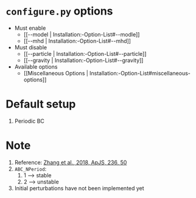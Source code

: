 # `configure.py` options
- Must enable
   - [[--model | Installation:-Option-List#--modle]]
   - [[--mhd | Installation:-Option-List#--mhd]]
- Must disable
   - [[--particle | Installation:-Option-List#--particle]]
   - [[--gravity | Installation:-Option-List#--gravity]]
- Available options
   - [[Miscellaneous Options | Installation:-Option-List#miscellaneous-options]]


# Default setup
1. Periodic BC


# Note
1. Reference: [Zhang et al., 2018, ApJS, 236, 50](https://arxiv.org/abs/1804.03479)
2. `ABC_NPeriod`:
   1.  1 --> stable
   2.  2 --> unstable
4. Initial perturbations have not been implemented yet
